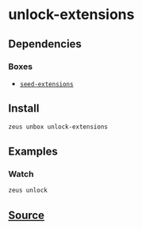 
unlock-extensions 
====================




## Dependencies
### Boxes
* [`seed-extensions`](seed-extensions.md)




## Install
```bash
zeus unbox unlock-extensions
```
## Examples
### Watch 
```bash
zeus unlock
```





## [Source](https://github.com/liquidapps-io/zeus-sdk/tree/master/boxes/groups/core/unlock-extensions)
